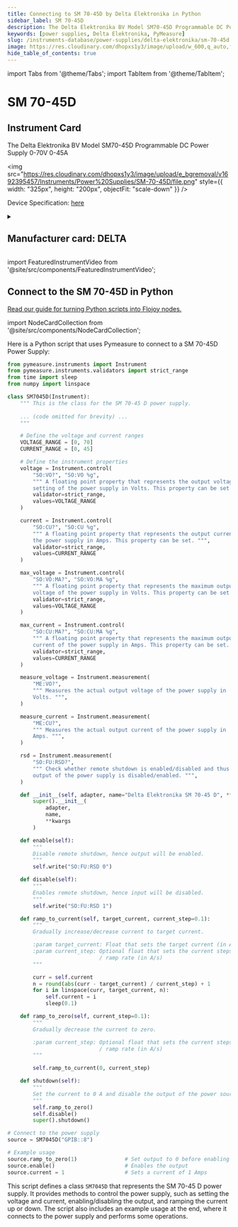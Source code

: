 ```yaml
---
title: Connecting to SM 70-45D by Delta Elektronika in Python
sidebar_label: SM 70-45D
description: The Delta Elektronika BV Model SM70-45D Programmable DC Power Supply 0-70V 0-45A
keywords: [power supplies, Delta Elektronika, PyMeasure]
slug: /instruments-database/power-supplies/delta-elektronika/sm-70-45d
image: https://res.cloudinary.com/dhopxs1y3/image/upload/w_600,q_auto,f_auto/e_bgremoval/v1692395457/Instruments/Power%20Supplies/SM-70-45D/file.jpg
hide_table_of_contents: true
---
```


import Tabs from '@theme/Tabs';
import TabItem from '@theme/TabItem';

# SM 70-45D

## Instrument Card

<div className="flex">

<div>

The Delta Elektronika BV Model SM70-45D Programmable DC Power Supply 0-70V 0-45A

</div>

<img src="https://res.cloudinary.com/dhopxs1y3/image/upload/e_bgremoval/v1692395457/Instruments/Power%20Supplies/SM-70-45D/file.png" style={{ width: "325px", height: "200px", objectFit: "scale-down" }} />

</div>

<div className="flex text-center">

<p>Device Specification: <a target="\_blank" href="/instruments-database/all-instruments/">here</a></p>

</div>

<details style={{ marginTop: "15px"}}>
<summary><h2>Manufacturer card: DELTA</h2></summary>

<img src="https://res.cloudinary.com/dhopxs1y3/image/upload/v1692806158/Instruments/Vendor%20Logos/Delta_Elektronika.png" style={{ width: "100%", height: "170px",objectFit: "scale-down" }} />

**Telonic Instruments** is one of the leading Suppliers of Kikusui, Rigol and Lab-Power power supplies and frequency converters.

<ul>
  <li>Headquarters: UK</li>
  <li>Yearly Revenue (millions, USD): nan</li>
  <li>Vendor Website: <a href="https://telonic.co.uk/jg/wp-content/uploads/2021/05/Delta-SM800-Product-Manual.pdf">here</a></li>
</ul>
</details>

import FeaturedInstrumentVideo from '@site/src/components/FeaturedInstrumentVideo';

<FeaturedInstrumentVideo category='POWER_SUPPLIES' manufacturer='DELTA'></FeaturedInstrumentVideo>


## Connect to the SM 70-45D in Python

[Read our guide for turning Python scripts into Flojoy nodes.](https://docs.flojoy.ai/custom-nodes/creating-custom-node/)

import NodeCardCollection from '@site/src/components/NodeCardCollection';

<Tabs>

<TabItem value="Flojoy" label="Flojoy" className="flojoy-instrument-tabs">

<NodeCardCollection category='POWER_SUPPLIES' manufacturer='DELTA'></NodeCardCollection>

</TabItem>
<TabItem value="PyMeasure" label="PyMeasure">

Here is a Python script that uses Pymeasure to connect to a SM 70-45D Power Supply:

```python
from pymeasure.instruments import Instrument
from pymeasure.instruments.validators import strict_range
from time import sleep
from numpy import linspace

class SM7045D(Instrument):
    """ This is the class for the SM 70-45 D power supply.
    
    ... (code omitted for brevity) ...
    """

    # Define the voltage and current ranges
    VOLTAGE_RANGE = [0, 70]
    CURRENT_RANGE = [0, 45]

    # Define the instrument properties
    voltage = Instrument.control(
        "SO:VO?", "SO:VO %g",
        """ A floating point property that represents the output voltage
        setting of the power supply in Volts. This property can be set. """,
        validator=strict_range,
        values=VOLTAGE_RANGE
    )

    current = Instrument.control(
        "SO:CU?", "SO:CU %g",
        """ A floating point property that represents the output current of
        the power supply in Amps. This property can be set. """,
        validator=strict_range,
        values=CURRENT_RANGE
    )

    max_voltage = Instrument.control(
        "SO:VO:MA?", "SO:VO:MA %g",
        """ A floating point property that represents the maximum output
        voltage of the power supply in Volts. This property can be set. """,
        validator=strict_range,
        values=VOLTAGE_RANGE
    )

    max_current = Instrument.control(
        "SO:CU:MA?", "SO:CU:MA %g",
        """ A floating point property that represents the maximum output
        current of the power supply in Amps. This property can be set. """,
        validator=strict_range,
        values=CURRENT_RANGE
    )

    measure_voltage = Instrument.measurement(
        "ME:VO?",
        """ Measures the actual output voltage of the power supply in
        Volts. """,
    )

    measure_current = Instrument.measurement(
        "ME:CU?",
        """ Measures the actual output current of the power supply in
        Amps. """,
    )

    rsd = Instrument.measurement(
        "SO:FU:RSD?",
        """ Check whether remote shutdown is enabled/disabled and thus if the
        output of the power supply is disabled/enabled. """,
    )

    def __init__(self, adapter, name="Delta Elektronika SM 70-45 D", **kwargs):
        super().__init__(
            adapter,
            name,
            **kwargs
        )

    def enable(self):
        """
        Disable remote shutdown, hence output will be enabled.
        """
        self.write("SO:FU:RSD 0")

    def disable(self):
        """
        Enables remote shutdown, hence input will be disabled.
        """
        self.write("SO:FU:RSD 1")

    def ramp_to_current(self, target_current, current_step=0.1):
        """
        Gradually increase/decrease current to target current.

        :param target_current: Float that sets the target current (in A)
        :param current_step: Optional float that sets the current steps
                             / ramp rate (in A/s)
        """

        curr = self.current
        n = round(abs(curr - target_current) / current_step) + 1
        for i in linspace(curr, target_current, n):
            self.current = i
            sleep(0.1)

    def ramp_to_zero(self, current_step=0.1):
        """
        Gradually decrease the current to zero.

        :param current_step: Optional float that sets the current steps
                             / ramp rate (in A/s)
        """

        self.ramp_to_current(0, current_step)

    def shutdown(self):
        """
        Set the current to 0 A and disable the output of the power source.
        """
        self.ramp_to_zero()
        self.disable()
        super().shutdown()

# Connect to the power supply
source = SM7045D("GPIB::8")

# Example usage
source.ramp_to_zero(1)               # Set output to 0 before enabling
source.enable()                      # Enables the output
source.current = 1                   # Sets a current of 1 Amps
```

This script defines a class `SM7045D` that represents the SM 70-45 D power supply. It provides methods to control the power supply, such as setting the voltage and current, enabling/disabling the output, and ramping the current up or down. The script also includes an example usage at the end, where it connects to the power supply and performs some operations.

</TabItem>
</Tabs>